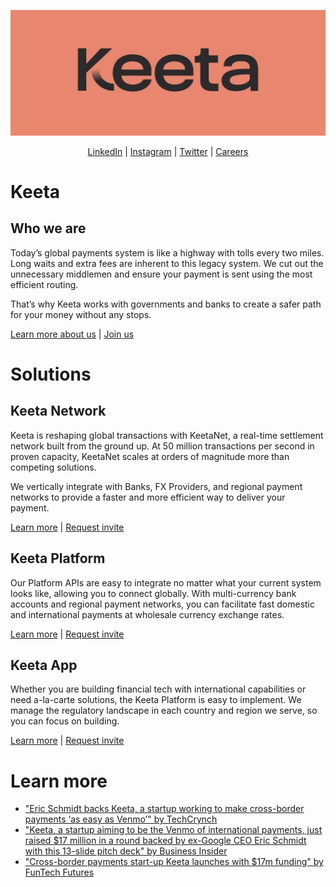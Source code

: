 [![](./images/keeta.jpg)](https://keeta.com)

<p align="center">
  <a href="https://www.linkedin.com/company/keetapay/">LinkedIn</a> | 
  <a href="https://instagram.com/keetapay">Instagram</a> | 
  <a href="https://twitter.com/KeetaCo">Twitter</a> |
  <a href="https://keeta.com/careers">Careers</a>
</p>

# Keeta 

## Who we are
Today’s global payments system is like a highway with tolls every two miles. Long waits and extra fees are inherent to this legacy system. We cut out the unnecessary middlemen and ensure your payment is sent using the most efficient routing.

That’s why Keeta works with governments and banks to create a safer path for your money without any stops.

[Learn more about us](https://keeta.com/about) | [Join us](https://keeta.com/careers)

# Solutions

## Keeta Network
Keeta is reshaping global transactions with KeetaNet, a real-time settlement network built from the ground up. At 50 million transactions per second in proven capacity, KeetaNet scales at orders of magnitude more than competing solutions.

We vertically integrate with Banks, FX Providers, and regional payment networks to provide a faster and more efficient way to deliver your payment.

[Learn more](https://keeta.com) | [Request invite](https://keeta.com/request-invite)

## Keeta Platform
Our Platform APIs are easy to integrate no matter what your current system looks like, allowing you to connect globally. With multi-currency bank accounts and regional payment networks, you can facilitate fast domestic and international payments at wholesale currency exchange rates.

[Learn more](https://keeta.com/platform) | [Request invite](https://keeta.com/request-invite)

## Keeta App
Whether you are building financial tech with international capabilities or need a-la-carte solutions, the Keeta Platform is easy to implement. We manage the regulatory landscape in each country and region we serve, so you can focus on building.

[Learn more](https://keeta.com/app) | [Request invite](https://keeta.com/request-invite)

# Learn more
- ["Eric Schmidt backs Keeta, a startup working to make cross-border payments ‘as easy as Venmo’" by TechCrynch](https://techcrunch.com/2023/06/06/eric-schmidt-keeta-cross-border-payments-fintech/)
- ["Keeta, a startup aiming to be the Venmo of international payments, just raised $17 million in a round backed by ex-Google CEO Eric Schmidt with this 13-slide pitch deck" by Business Insider](https://www.businessinsider.com/keeta-payments-fintech-startup-raises-17-million-in-seed-funding-2023-6)
- ["Cross-border payments start-up Keeta launches with $17m funding" by FunTech Futures](https://www.fintechfutures.com/2023/06/cross-border-payments-start-up-keeta-launches-with-17m-funding/)
